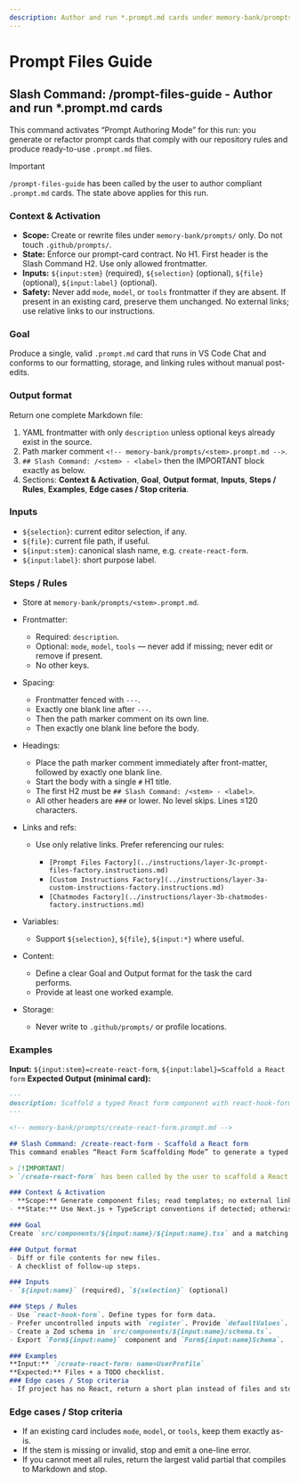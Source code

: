 ```yaml
---
description: Author and run *.prompt.md cards under memory-bank/prompts/ with our strict format and guardrails.
---
```


<!-- memory-bank/prompts/prompt-files.prompt.md -->

# Prompt Files Guide

## Slash Command: /prompt-files-guide - Author and run *.prompt.md cards

This command activates “Prompt Authoring Mode” for this run: you generate or refactor prompt cards
that comply with our repository rules and produce ready-to-use `.prompt.md` files.

> [!IMPORTANT]
> `/prompt-files-guide` has been called by the user to author compliant `.prompt.md` cards. The state above applies for this run.

### Context & Activation

* **Scope:** Create or rewrite files under `memory-bank/prompts/` only. Do not touch `.github/prompts/`.
* **State:** Enforce our prompt-card contract. No H1. First header is the Slash Command H2. Use only allowed frontmatter.
* **Inputs:** `${input:stem}` (required), `${selection}` (optional), `${file}` (optional), `${input:label}` (optional).
* **Safety:** Never add `mode`, `model`, or `tools` frontmatter if they are absent. If present in an existing card, preserve them unchanged. No external links; use relative links to our instructions.

### Goal

Produce a single, valid `.prompt.md` card that runs in VS Code Chat and conforms to our formatting,
storage, and linking rules without manual post-edits.

### Output format

Return one complete Markdown file:

1. YAML frontmatter with only `description` unless optional keys already exist in the source.
2. Path marker comment `<!-- memory-bank/prompts/<stem>.prompt.md -->`.
3. `## Slash Command: /<stem> - <label>` then the IMPORTANT block exactly as below.
4. Sections: **Context & Activation**, **Goal**, **Output format**, **Inputs**, **Steps / Rules**, **Examples**, **Edge cases / Stop criteria**.

### Inputs

* `${selection}`: current editor selection, if any.
* `${file}`: current file path, if useful.
* `${input:stem}`: canonical slash name, e.g. `create-react-form`.
* `${input:label}`: short purpose label.

### Steps / Rules

* Store at `memory-bank/prompts/<stem>.prompt.md`.
* Frontmatter:

  * Required: `description`.
  * Optional: `mode`, `model`, `tools` — never add if missing; never edit or remove if present.
  * No other keys.
* Spacing:

  * Frontmatter fenced with `---`.
  * Exactly one blank line after `---`.
  * Then the path marker comment on its own line.
  * Then exactly one blank line before the body.
* Headings:

  * Place the path marker comment immediately after front-matter, followed by exactly one blank line.
  * Start the body with a single `#` H1 title.
  * The first H2 must be `## Slash Command: /<stem> - <label>`.
  * All other headers are `###` or lower. No level skips. Lines ≤120 characters.
* Links and refs:

  * Use only relative links. Prefer referencing our rules:

    * `[Prompt Files Factory](../instructions/layer-3c-prompt-files-factory.instructions.md)`
    * `[Custom Instructions Factory](../instructions/layer-3a-custom-instructions-factory.instructions.md)`
    * `[Chatmodes Factory](../instructions/layer-3b-chatmodes-factory.instructions.md)`
* Variables:

  * Support `${selection}`, `${file}`, `${input:*}` where useful.
* Content:

  * Define a clear Goal and Output format for the task the card performs.
  * Provide at least one worked example.
* Storage:

  * Never write to `.github/prompts/` or profile locations.

### Examples

**Input:** `${input:stem}=create-react-form`, `${input:label}=Scaffold a React form`
**Expected Output (minimal card):**

```markdown
---
description: Scaffold a typed React form component with react-hook-form and schema validation.
---

<!-- memory-bank/prompts/create-react-form.prompt.md -->

## Slash Command: /create-react-form - Scaffold a React form
This command enables “React Form Scaffolding Mode” to generate a typed form component quickly.

> [!IMPORTANT]
> `/create-react-form` has been called by the user to scaffold a React form. The state above applies for this run.

### Context & Activation
- **Scope:** Generate component files; read templates; no external links.
- **State:** Use Next.js + TypeScript conventions if detected; otherwise plain React + TS.

### Goal
Create `src/components/${input:name}/${input:name}.tsx` and a matching schema and types.

### Output format
- Diff or file contents for new files.
- A checklist of follow-up steps.

### Inputs
- `${input:name}` (required), `${selection}` (optional)

### Steps / Rules
- Use `react-hook-form`. Define types for form data.
- Prefer uncontrolled inputs with `register`. Provide `defaultValues`.
- Create a Zod schema in `src/components/${input:name}/schema.ts`.
- Export `Form${input:name}` component and `Form${input:name}Schema`.

### Examples
**Input:** `/create-react-form: name=UserProfile`
**Expected:** Files + a TODO checklist.
### Edge cases / Stop criteria
- If project has no React, return a short plan instead of files and stop.
```

### Edge cases / Stop criteria

* If an existing card includes `mode`, `model`, or `tools`, keep them exactly as-is.
* If the stem is missing or invalid, stop and emit a one-line error.
* If you cannot meet all rules, return the largest valid partial that compiles to Markdown and stop.
